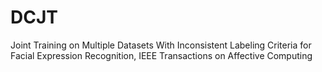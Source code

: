 # DCJT
Joint Training on Multiple Datasets With Inconsistent Labeling Criteria for Facial Expression Recognition, IEEE Transactions on Affective Computing
